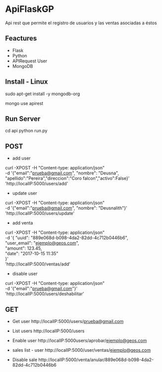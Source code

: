 ApiFlaskGP
==========
Api rest que permite el registro de usuarios y las ventas asociadas a éstos

Feactures
---------

+ Flask
+ Python
+ APIRequest User
+ MongoDB



Install - Linux
---------------

sudo apt-get install -y mongodb-org

mongo
use apirest

Run Server
------------

cd api
python run.py

POST
------------
+ add user

curl -XPOST -H "Content-type: application/json" \
    -d '{"email":"prueba@gmail.com", "nombre": "Deusna", "apellido":"Pereira","direccion":"Coro falcon","activo":False}' \
    'http://localIP:5000/users/add'

+ update user

curl -XPOST -H "Content-type: application/json" \
    -d '{"email":"prueba@gmail.com", "nombre": "Deusnalith"}' \
    'http://localIP:5000/users/update'

+ add venta

curl -XPOST -H "Content-type: application/json" \
    -d '{
"uuid": "889e068d-b098-4da2-82dd-4c712b0446b6",\
"user_email": "ejemplo@geos.com",\
"amount": 123.45,\
"date": "2017-10-15 11:35"\
}' \
    'http://localIP:5000/ventas/add'
    
+ disable user

curl -XPOST -H "Content-type: application/json" \
    -d '{"email":"prueba@gmail.com"}' \
    'http://localIP:5000/users/deshabilitar'
    
    
    
GET
------
+ Get user
http://localIP:5000/users/prueba@gmail.com
  
+ List users
http://localIP:5000/users

+ Enable user
http://localIP:5000users/aprobar/ejemplo@geos.com
  
+ sales list - user
http://localIP:5000/user/ventas/ejemplo@geos.com

+ Disable sale
http://localIP:5000/venta/anular/889e068d-b098-4da2-82dd-4c712b0446b6
